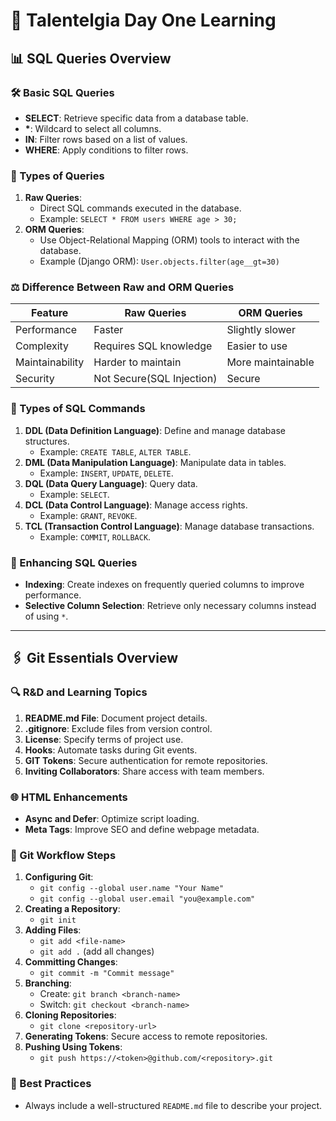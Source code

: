 
# 🌟 Talentelgia Day One Learning

## 📊 SQL Queries Overview

### 🛠️ Basic SQL Queries
- **SELECT**: Retrieve specific data from a database table.
- **\***: Wildcard to select all columns.
- **IN**: Filter rows based on a list of values.
- **WHERE**: Apply conditions to filter rows.

### 📂 Types of Queries
1. **Raw Queries**:
   - Direct SQL commands executed in the database.
   - Example: `SELECT * FROM users WHERE age > 30;`
2. **ORM Queries**:
   - Use Object-Relational Mapping (ORM) tools to interact with the database.
   - Example (Django ORM): `User.objects.filter(age__gt=30)`

### ⚖️ Difference Between Raw and ORM Queries
| Feature            | Raw Queries                       | ORM Queries                     |
|--------------------|-----------------------------------|---------------------------------|
| Performance        | Faster                            | Slightly slower                 |
| Complexity         | Requires SQL knowledge            | Easier to use                   |
| Maintainability    | Harder to maintain                | More maintainable               |
| Security           | Not Secure(SQL Injection)         | Secure                          |


### 🔑 Types of SQL Commands
1. **DDL (Data Definition Language)**: Define and manage database structures.
   - Example: `CREATE TABLE`, `ALTER TABLE`.
2. **DML (Data Manipulation Language)**: Manipulate data in tables.
   - Example: `INSERT`, `UPDATE`, `DELETE`.
3. **DQL (Data Query Language)**: Query data.
   - Example: `SELECT`.
4. **DCL (Data Control Language)**: Manage access rights.
   - Example: `GRANT`, `REVOKE`.
5. **TCL (Transaction Control Language)**: Manage database transactions.
   - Example: `COMMIT`, `ROLLBACK`.

### 🚀 Enhancing SQL Queries
- **Indexing**: Create indexes on frequently queried columns to improve performance.
- **Selective Column Selection**: Retrieve only necessary columns instead of using `*`.

---

## 🖇️ Git Essentials Overview

### 🔍 R&D and Learning Topics
1. **README.md File**: Document project details.
2. **.gitignore**: Exclude files from version control.
3. **License**: Specify terms of project use.
4. **Hooks**: Automate tasks during Git events.
5. **GIT Tokens**: Secure authentication for remote repositories.
6. **Inviting Collaborators**: Share access with team members.

### 🌐 HTML Enhancements
- **Async and Defer**: Optimize script loading.
- **Meta Tags**: Improve SEO and define webpage metadata.

### 📝 Git Workflow Steps
1. **Configuring Git**:
   - `git config --global user.name "Your Name"`
   - `git config --global user.email "you@example.com"`
2. **Creating a Repository**:
   - `git init`
3. **Adding Files**:
   - `git add <file-name>`
   - `git add .` (add all changes)
4. **Committing Changes**:
   - `git commit -m "Commit message"`
5. **Branching**:
   - Create: `git branch <branch-name>`
   - Switch: `git checkout <branch-name>`
6. **Cloning Repositories**:
   - `git clone <repository-url>`
7. **Generating Tokens**: Secure access to remote repositories.
8. **Pushing Using Tokens**:
   - `git push https://<token>@github.com/<repository>.git`

### 🌟 Best Practices
- Always include a well-structured `README.md` file to describe your project.
